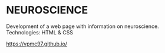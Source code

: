 # NEUROSCIENCE
Development of a web page with information on neuroscience.
Technologies: HTML & CSS

https://vpmc97.github.io/
